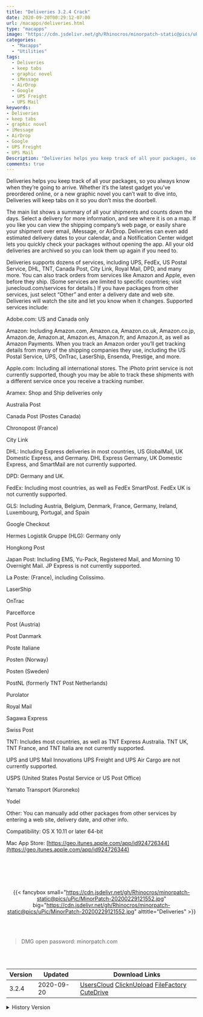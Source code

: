 ```yaml
---
title: "Deliveries 3.2.4 Crack"
date: 2020-09-20T00:29:12-07:00
url: /macapps/deliveries.html
type: "macapps"
image: "https://cdn.jsdelivr.net/gh/Rhinocros/minorpatch-static@pics/uPic/PzZuGc.png"
categories:
  - "Macapps"
  - "Utilities"
tags:
  - Deliveries
  - keep tabs
  - graphic novel
  - iMessage
  - AirDrop
  - Google
  - UPS Freight
  - UPS Mail
keywords:
- Deliveries
- keep tabs
- graphic novel
- iMessage
- AirDrop
- Google
- UPS Freight
- UPS Mail
Description: "Deliveries helps you keep track of all your packages, so you always know when they’re going to arrive. Whether it’s the latest gadget you’ve preordered online, or a new graphic novel you can’t wait to dive into, Deliveries will keep tabs on it so you don’t miss the doorbell"
comments: true
---
```


Deliveries helps you keep track of all your packages, so you always know when they’re going to arrive. Whether it’s the latest gadget you’ve preordered online, or a new graphic novel you can’t wait to dive into, Deliveries will keep tabs on it so you don’t miss the doorbell.

The main list shows a summary of all your shipments and counts down the days. Select a delivery for more information, and see where it is on a map. If you like you can view the shipping company’s web page, or easily share your shipment over email, iMessage, or AirDrop. Deliveries can even add estimated delivery dates to your calendar, and a Notification Center widget lets you quickly check your packages without opening the app. All your old deliveries are archived so you can look them up again if you need to.

Deliveries supports dozens of services, including UPS, FedEx, US Postal Service, DHL, TNT, Canada Post, City Link, Royal Mail, DPD, and many more. You can also track orders from services like Amazon and Apple, even before they ship. (Some services are limited to specific countries; visit junecloud.com/services for details.) If you have packages from other services, just select “Other” and enter a delivery date and web site. Deliveries will watch the site and let you know when it changes. Supported services include:

Adobe.com: US and Canada only

Amazon: Including Amazon.com, Amazon.ca, Amazon.co.uk, Amazon.co.jp, Amazon.de, Amazon.at, Amazon.es, Amazon.fr, and Amazon.it, as well as Amazon Payments. When you track an Amazon
order you’ll get tracking details from many of the shipping companies they use, including the US Postal Service, UPS, OnTrac, LaserShip, Ensenda, Prestige, and more.

Apple.com: Including all international stores. The iPhoto print service is not currently supported, though you may be able to track these shipments with a different service once you
receive a tracking number.

Aramex: Shop and Ship deliveries only

Australia Post

Canada Post (Postes Canada)

Chronopost (France)

City Link

DHL: Including Express deliveries in most countries, US GlobalMail, UK Domestic Express, and Germany. DHL Express Germany, UK Domestic Express, and SmartMail are not currently
supported.

DPD: Germany and UK.

FedEx: Including most countries, as well as FedEx SmartPost. FedEx UK is not currently supported.

GLS: Including Austria, Belgium, Denmark, France, Germany, Ireland, Luxembourg, Portugal, and Spain

Google Checkout

Hermes Logistik Gruppe (HLG): Germany only

Hongkong Post

Japan Post: Including EMS, Yu-Pack, Registered Mail, and Morning 10 Overnight Mail. JP Express is not currently supported.

La Poste: (France), including Colissimo.

LaserShip

OnTrac

Parcelforce

Post (Austria)

Post Danmark

Poste Italiane

Posten (Norway)

Posten (Sweden)

PostNL (formerly TNT Post Netherlands)

Purolator

Royal Mail

Sagawa Express

Swiss Post

TNT: Includes most countries, as well as TNT Express Australia. TNT UK, TNT France, and TNT Italia are not currently supported.

UPS and UPS Mail Innovations UPS Freight and UPS Air Cargo are not currently supported.

USPS (United States Postal Service or US Post Office)

Yamato Transport (Kuroneko)

Yodel

Other: You can manually add other packages from other services by entering a web site, delivery date, and other info.

Compatibility: OS X 10.11 or later 64-bit

Mac App Store: [https://geo.itunes.apple.com/app/id924726344](https://geo.itunes.apple.com/app/id924726344)

<br/>
<br/>
<script async src="https://pagead2.googlesyndication.com/pagead/js/adsbygoogle.js"></script>
<ins class="adsbygoogle"
     style="display:block; text-align:center;"
     data-ad-layout="in-article"
     data-ad-format="fluid"
     data-ad-client="ca-pub-8746275014476192"
     data-ad-slot="5144997159"></ins>
<script>
     (adsbygoogle = window.adsbygoogle || []).push({});
</script>
<br/>
<br/>


<center>

{{< fancybox small="https://cdn.jsdelivr.net/gh/Rhinocros/minorpatch-static@pics/uPic/MinorPatch-20200229121552.jpg" big="https://cdn.jsdelivr.net/gh/Rhinocros/minorpatch-static@pics/uPic/MinorPatch-20200229121552.jpg" alttitle="Deliveries" >}}

</center>

<br/>
<br/>


> DMG open password: minorpatch.com

<br/>

<br/>
<div id="history_version" class="history_version">

| Version | Updated | Download Links |
| ---- | ---- | ---- |
| 3.2.4 | 2020-09-20 | [UsersCloud](https://ouo.io/warZCj)   [ClicknUpload](https://ouo.io/rJq6ygg)   [FileFactory](https://ouo.io/1CVhGQ)   [CuteDrive](https://ouo.io/RjA4Ky) |
<details>
<summary>History Version</summary>

| Version | Updated | Download Links |
| ---- | ---- | ---- |
| 3.2.3 | 2020-05-29 | [UsersCloud](https://ouo.io/PpSnwTk)   [ClicknUpload](https://ouo.io/eQoqT3)   [FileFactory](https://ouo.io/yc7Psr)   [CuteDrive](https://ouo.io/YzK11x) |
| 3.2.2 | 2020-02-29 | [UsersCloud](https://ouo.io/qYxe48)   [ClicknUpload](https://ouo.io/57LsXA)   [FileFactory](https://ouo.io/NrpR3mz)   [CuteDrive](https://ouo.io/0vdllj) |
</details>

</div>
